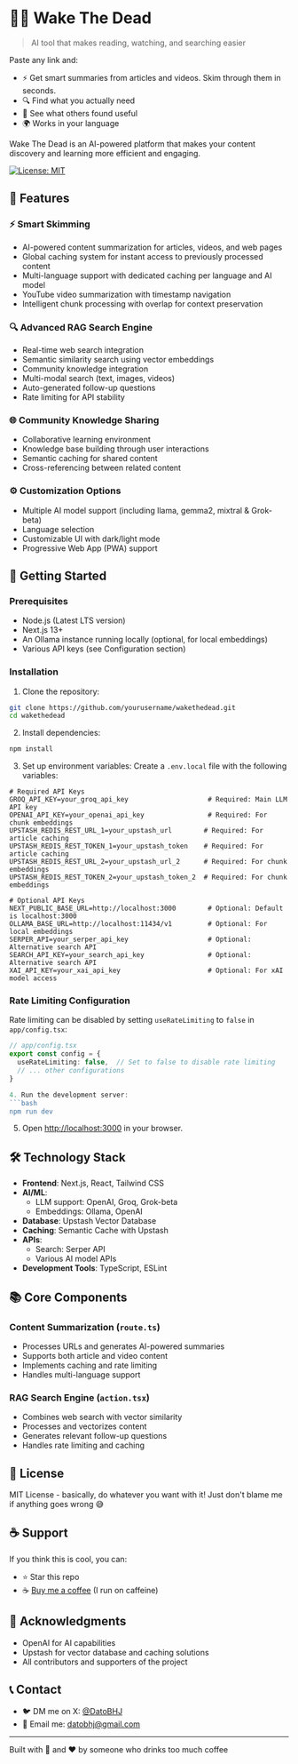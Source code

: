 # 🧟‍♂️ Wake The Dead

> AI tool that makes reading, watching, and searching easier

Paste any link and:
- ⚡ Get smart summaries from articles and videos. Skim through them in seconds.
- 🔍 Find what you actually need
- 🤝 See what others found useful
- 🌍 Works in your language

Wake The Dead is an AI-powered platform that makes your content discovery and learning more efficient and engaging.

[![License: MIT](https://img.shields.io/badge/License-MIT-yellow.svg)](https://opensource.org/licenses/MIT)

## 🌟 Features

### ⚡ Smart Skimming
- AI-powered content summarization for articles, videos, and web pages
- Global caching system for instant access to previously processed content
- Multi-language support with dedicated caching per language and AI model
- YouTube video summarization with timestamp navigation
- Intelligent chunk processing with overlap for context preservation

### 🔍 Advanced RAG Search Engine
- Real-time web search integration
- Semantic similarity search using vector embeddings
- Community knowledge integration
- Multi-modal search (text, images, videos)
- Auto-generated follow-up questions
- Rate limiting for API stability

### 🌐 Community Knowledge Sharing
- Collaborative learning environment
- Knowledge base building through user interactions
- Semantic caching for shared content
- Cross-referencing between related content

### ⚙️ Customization Options
- Multiple AI model support (including llama, gemma2, mixtral & Grok-beta)
- Language selection
- Customizable UI with dark/light mode
- Progressive Web App (PWA) support

## 🚀 Getting Started

### Prerequisites
- Node.js (Latest LTS version)
- Next.js 13+
- An Ollama instance running locally (optional, for local embeddings)
- Various API keys (see Configuration section)

### Installation

1. Clone the repository:
```bash
git clone https://github.com/yourusername/wakethedead.git
cd wakethedead
```

2. Install dependencies:
```bash
npm install
```

3. Set up environment variables:
Create a `.env.local` file with the following variables:
```env
# Required API Keys
GROQ_API_KEY=your_groq_api_key                    # Required: Main LLM API key
OPENAI_API_KEY=your_openai_api_key                # Required: For chunk embeddings
UPSTASH_REDIS_REST_URL_1=your_upstash_url        # Required: For article caching
UPSTASH_REDIS_REST_TOKEN_1=your_upstash_token    # Required: For article caching
UPSTASH_REDIS_REST_URL_2=your_upstash_url_2      # Required: For chunk embeddings
UPSTASH_REDIS_REST_TOKEN_2=your_upstash_token_2  # Required: For chunk embeddings

# Optional API Keys
NEXT_PUBLIC_BASE_URL=http://localhost:3000        # Optional: Default is localhost:3000
OLLAMA_BASE_URL=http://localhost:11434/v1         # Optional: For local embeddings
SERPER_API=your_serper_api_key                    # Optional: Alternative search API
SEARCH_API_KEY=your_search_api_key                # Optional: Alternative search API
XAI_API_KEY=your_xai_api_key                      # Optional: For xAI model access
```

### Rate Limiting Configuration

Rate limiting can be disabled by setting `useRateLimiting` to `false` in `app/config.tsx`:

```typescript
// app/config.tsx
export const config = {
  useRateLimiting: false,  // Set to false to disable rate limiting
  // ... other configurations
}

4. Run the development server:
```bash
npm run dev
```

5. Open [http://localhost:3000](http://localhost:3000) in your browser.

## 🛠️ Technology Stack

- **Frontend**: Next.js, React, Tailwind CSS
- **AI/ML**: 
  - LLM support: OpenAI, Groq, Grok-beta
  - Embeddings: Ollama, OpenAI
- **Database**: Upstash Vector Database
- **Caching**: Semantic Cache with Upstash
- **APIs**: 
  - Search: Serper API
  - Various AI model APIs
- **Development Tools**: TypeScript, ESLint

## 📚 Core Components

### Content Summarization (`route.ts`)
- Processes URLs and generates AI-powered summaries
- Supports both article and video content
- Implements caching and rate limiting
- Handles multi-language support

### RAG Search Engine (`action.tsx`)
- Combines web search with vector similarity
- Processes and vectorizes content
- Generates relevant follow-up questions
- Handles rate limiting and caching

## 📝 License

MIT License - basically, do whatever you want with it! Just don't blame me if anything goes wrong 😅

## ☕ Support

If you think this is cool, you can:
- ⭐ Star this repo
- ☕ [Buy me a coffee](https://buymeacoffee.com/KingBob) (I run on caffeine)

## 🙏 Acknowledgments

- OpenAI for AI capabilities
- Upstash for vector database and caching solutions
- All contributors and supporters of the project

## 📞 Contact

- 🐦 DM me on X: [@DatoBHJ](https://x.com/DatoBHJ)
- 📧 Email me: datobhj@gmail.com

---

Built with 🧠 and ❤️ by someone who drinks too much coffee

